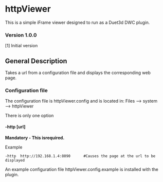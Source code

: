# httpViewer


This is a simple iFrame viewer designed to run  as a Duet3d DWC plugin.<br>



### Version 1.0.0

[1]  Initial version

## General Description

Takes a url from a configuration file and displays the corresponding web page.

### Configuration file

The configuration file is httpViewer.config and is located in:
Files --> system --> httpViewer

There is only one option

#### -http  [url]
**Mandatory - This isrequired.** <br>

Example
```
-http  http://192.168.1.4:8090      #Causes the page at the url to be displayed
```

An example configuration file httpViewer.config.example is installed with the plugin.
